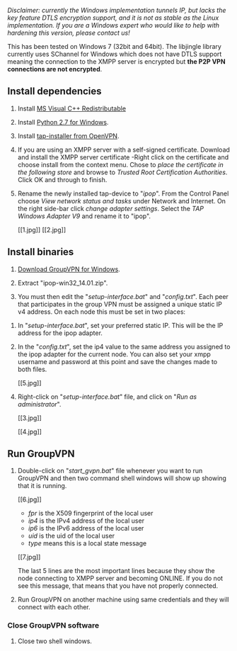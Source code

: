 _Disclaimer: currently the Windows implementation tunnels IP, but lacks the key feature DTLS encryption support, and it is not as stable as the Linux implementation. If you are a Windows expert who would like to help with hardening this version, please contact us!_
 
This has been tested on Windows 7 (32bit and 64bit). The libjingle library
currently uses SChannel for Windows which does not have DTLS support 
meaning the connection to the XMPP server is encrypted but
**the P2P VPN connections are not encrypted**.

## Install dependencies

1. Install [MS Visual C++ Redistributable](http://www.microsoft.com/en-us/download/details.aspx?id=5555)

1. Install [Python 2.7 for Windows](http://www.python.org/ftp/python/2.7.5/python-2.7.5.msi).

2. Install [tap-installer from OpenVPN](http://swupdate.openvpn.org/community/releases/tap-windows-9.9.2_3.exe).

3. If you are using an XMPP server with a self-signed certificate. Download and install the XMPP server certificate -Right click on the certificate and choose install from the context menu. Chose to _place the certificate in the following store_ and browse to _Trusted Root Certification Authorities_. Click OK and through to finish.

4. Rename the newly installed tap-device to "_ipop_".
From the Control Panel choose _View network status and tasks_ under Network and Internet. On the right side-bar click _change adapter settings_. Select the _TAP Windows Adapter V9_ and rename it to "ipop".

    [[1.jpg]]
    [[2.jpg]]

## Install binaries

1. [Download GroupVPN for Windows](http://goo.gl/leX2Qm).

2. Extract "ipop-win32_14.01.zip".

3. You must then edit the "_setup-interface.bat_" and "_config.txt_". Each 
peer that participates in the group VPN must be assigned a unique static IP v4
address. On each node this must be set in two places:
 1) In "_setup-interface.bat_", set your preferred static IP. This will be the 
    IP address for the ipop adapter.
 2) In the "_config.txt_", set the ip4 value to the same address you assigned 
    to the ipop adapter for the current node.
You can also set your xmpp username and password at this point and save the changes
made to both files.

    <Example>

    [[5.jpg]]

4. Right-click on "_setup-interface.bat_" file, and click on
    "_Run as administrator_".

    [[3.jpg]]

    [[4.jpg]]


## Run GroupVPN

1. Double-click on "_start_gvpn.bat_" file whenever you want to run GroupVPN and
   then two command shell windows will show up showing that it is running.

    [[6.jpg]]
    
    * _fpr_ is the X509 fingerprint of the local user
    * _ip4_ is the IPv4 address of the local user
    * _ip6_ is the IPv6 address of the local user
    * _uid_ is the uid of the local user
    * _type_ means this is a local state message

    [[7.jpg]]

    The last 5 lines are the most important lines because they show the node
    connecting to XMPP server and becoming ONLINE. If you do not see this 
    message, that means that you have not properly connected.

2. Run GroupVPN on another machine using same credentials and they will
   connect with each other.

### Close GroupVPN software
1. Close two shell windows.
